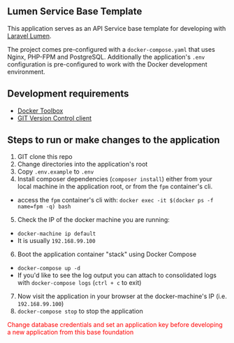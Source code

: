 ## Lumen Service Base Template

This application serves as an API Service base template for developing with [Laravel Lumen](http://lumen.laravel.com).

The project comes pre-configured with a `docker-compose.yaml` that uses Nginx, PHP-FPM and PostgreSQL.  Additionally
the application's `.env` configuration is pre-configured to work with the Docker development environment.

## Development requirements

* [Docker Toolbox](https://www.docker.com/products/docker-toolbox)
* [GIT Version Control client](https://git-scm.com/)

## Steps to run or make changes to the application

1. GIT clone this repo
2. Change directories into the application's root
3. Copy `.env.example` to `.env`
4. Install composer dependencies (`composer install`) either from your local machine in the application root, or from the `fpm` container's cli.
  * access the `fpm` container's cli with: `docker exec -it $(docker ps -f name=fpm -q) bash`
5. Check the IP of the docker machine you are running:
  * `docker-machine ip default`
  * It is usually `192.168.99.100`
6. Boot the application container "stack" using Docker Compose
  * `docker-compose up -d`
  * If you'd like to see the log output you can attach to consolidated logs with `docker-compose logs` (`ctrl + c` to exit)
7. Now visit the application in your browser at the docker-machine's IP (i.e. `192.168.99.100`)
8. `docker-compose stop` to stop the application

<span style="color: red;">Change database credentials and set an application key before developing a new application from this base foundation</span>